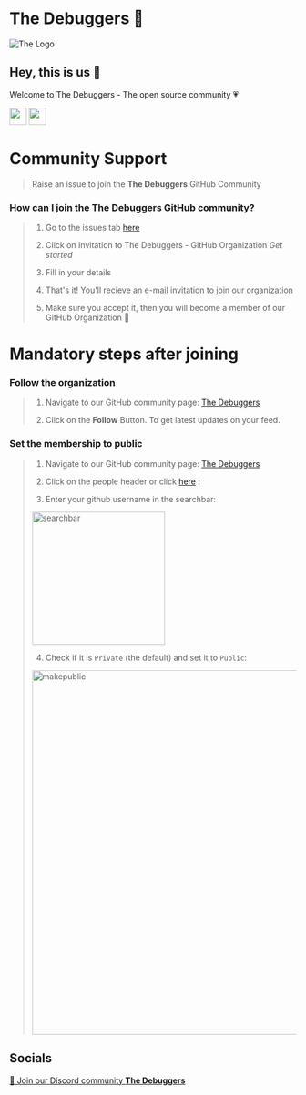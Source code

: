 # **The Debuggers 🐞**

![The Logo](https://user-images.githubusercontent.com/63368252/193395866-69e91bc9-776f-40cb-9d50-7412e584e0ee.png)

## Hey, this is us 👋

Welcome to The Debuggers - The open source community 💗

<p align="left">
<a href="https://discord.gg/2pfrQSBtAZ" style="text-decoration:none">
  <img height="30" src="https://img.shields.io/badge/discord-darkblue.svg?&style=for-the-badge&logo=discord&logoColor=white" />
</a>
<a href="https://github.com/The-Debuggerz" style="text-decoration:none">
  <img height="30" src="https://img.shields.io/badge/Github-grey.svg?&style=for-the-badge&logo=Github&logoColor=white" />
</a>
<br />

# Community Support

> Raise an issue to join the **The Debuggers** GitHub Community

### How can I join the The Debuggers GitHub community?

> 1. Go to the issues tab [here](https://github.com/The-Debuggerz/support/issues/new/choose)
> 
> 2. Click on Invitation to The Debuggers - GitHub Organization *Get started*
> 
> 3. Fill in your details
>
> 4. That's it! You'll recieve an e-mail invitation to join our organization
>
> 5. Make sure you accept it, then you will become a member of our GitHub Organization 🎉

# Mandatory steps after joining

### Follow the organization

> 1. Navigate to our GitHub community page: [The Debuggers](https://github.com/The-Debuggerz)
>   
> 2. Click on the **Follow** Button. To get latest updates on your feed.
>

### Set the membership to public

> 1. Navigate to our GitHub community page: [The Debuggers](https://github.com/The-Debuggerz)
>   
> 2. Click on the people header or click [here](https://github.com/orgs/The-Debuggerz/people) : <br>
>   
> 3. Enter your github username in the searchbar: <br>
> 
> <img width="233" alt="searchbar" src="https://user-images.githubusercontent.com/65373279/133414391-f26a56a3-2b0a-47ba-a598-37fb30ead5eb.PNG"> <br>
>   
> 4. Check if it is `Private` (the default) and set it to `Public`: <br>
> 
> <img width="639" alt="makepublic" src="https://user-images.githubusercontent.com/63368252/193397015-992e80e7-c2ab-4973-81c2-b9a051979e6f.png"> <br>
  
## Socials

<a href="https://discord.gg/2pfrQSBtAZ">👋 Join our Discord community <strong>The Debuggers</strong> </a>
